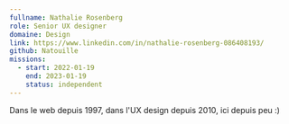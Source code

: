 ```yaml
---
fullname: Nathalie Rosenberg
role: Senior UX designer
domaine: Design
link: https://www.linkedin.com/in/nathalie-rosenberg-086408193/
github: Natouille
missions:
  - start: 2022-01-19
    end: 2023-01-19
    status: independent
---
```


Dans le web depuis 1997, dans l'UX design depuis 2010, ici depuis peu :)
